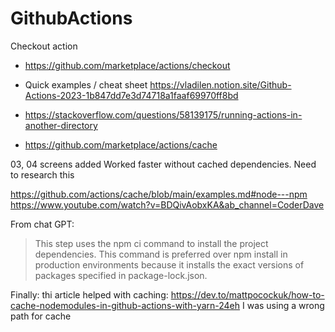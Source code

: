 # GithubActions

Checkout action

- https://github.com/marketplace/actions/checkout

- Quick examples / cheat sheet https://vladilen.notion.site/Github-Actions-2023-1b847dd7e3d74718a1faaf69970ff8bd

- https://stackoverflow.com/questions/58139175/running-actions-in-another-directory

- https://github.com/marketplace/actions/cache

03, 04 screens added
Worked faster without cached dependencies.
Need to research this

https://github.com/actions/cache/blob/main/examples.md#node---npm
https://www.youtube.com/watch?v=BDQivAobxKA&ab_channel=CoderDave

From chat GPT:

> This step uses the npm ci command to install the project dependencies. This command is preferred over npm install in production environments because it installs the exact versions of packages specified in package-lock.json.

Finally: thi article helped with caching: https://dev.to/mattpocockuk/how-to-cache-nodemodules-in-github-actions-with-yarn-24eh
I was using a wrong path for cache
